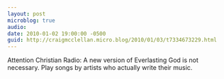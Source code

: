 ```yaml
---
layout: post
microblog: true
audio: 
date: 2010-01-02 19:00:00 -0500
guid: http://craigmcclellan.micro.blog/2010/01/03/t7334673229.html
---
```

Attention Christian Radio: A new version of Everlasting God is not necessary. Play songs by artists who actually write their music.
